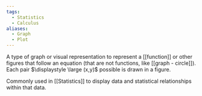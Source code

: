 ```yaml
---
tags:
  - Statistics
  - Calculus
aliases:
  - Graph
  - Plot
---
```

A type of graph or visual representation to represent a [[function]] or other figures that follow an equation (that are not functions, like [[graph - circle]]). Each pair $\displaystyle \large (x,y)$ possible is drawn in a figure.

Commonly used in [[Statistics]] to display data and statistical relationships within that data.

